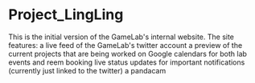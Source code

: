 # Project_LingLing
This is the initial version of the GameLab's internal website.
The site features: 
  a live feed of the GameLab's twitter account
  a preview of the current projects that are being worked on
  Google calendars for both lab events and reem booking
  live status updates for important notifications (currently just linked to the twitter)
  a pandacam
